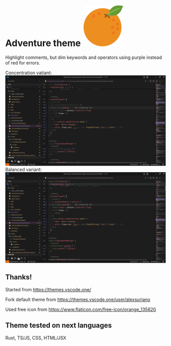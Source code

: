 

# Adventure theme ![Screenshot theme variant1](orange.png)
Highlight comments, but dim keywords and operators using purple instead of red for errors.


Concentration vatiant:
![Screenshot theme variant1](screenshot.theme1.png)
Balanced variant:
![Screenshot theme variant2](screenshot.theme2.png)

## Thanks!
Started from https://themes.vscode.one/

Fork default theme from https://themes.vscode.one/user/alexsuriano

Used free icon from https://www.flaticon.com/free-icon/orange_135620


## Theme tested on next languages
Rust, TS/JS, CSS, HTML/JSX